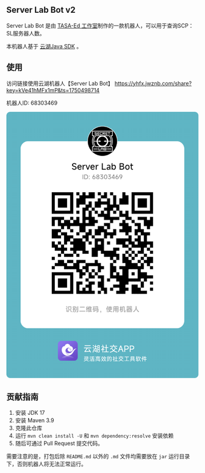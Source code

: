 ## Server Lab Bot v2

Server Lab Bot 是由 [TASA-Ed 工作室](https://www.tasaed.top/)制作的一款机器人，可以用于查询SCP：SL服务器人数。

本机器人基于 [云湖Java SDK](https://github.com/daenmax/yhchat-sdk-core) 。

## 使用

访问链接使用云湖机器人【Server Lab Bot】
https://yhfx.jwznb.com/share?key=kVe41hMFx1mP&ts=1750498714

机器人ID: 68303469

![sy](https://raw.githubusercontent.com/TASA-Ed/yhslbot/refs/heads/master/.github/image%20(2).png)

## 贡献指南

1. 安装 JDK 17
2. 安装 Maven 3.9
3. 克隆此仓库
4. 运行 `mvn clean install -U` 和 `mvn dependency:resolve` 安装依赖
5. 随后可通过 Pull Request 提交代码。

需要注意的是，打包后除 `README.md` 以外的 `.md` 文件均需要放在 `jar` 运行目录下，否则机器人将无法正常运行。
